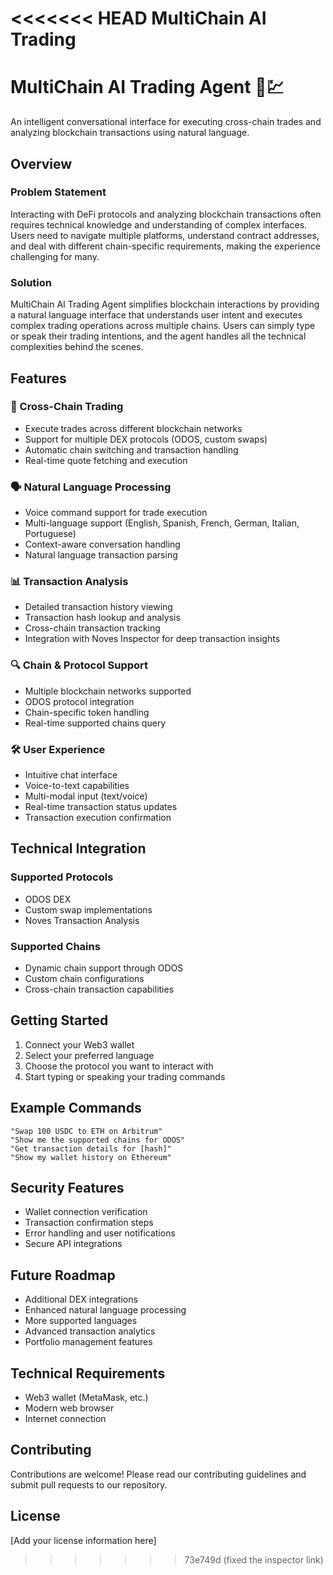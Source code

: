 <<<<<<< HEAD
MultiChain AI Trading
=======
# MultiChain AI Trading Agent 🤖💹

An intelligent conversational interface for executing cross-chain trades and analyzing blockchain transactions using natural language.

## Overview

### Problem Statement
Interacting with DeFi protocols and analyzing blockchain transactions often requires technical knowledge and understanding of complex interfaces. Users need to navigate multiple platforms, understand contract addresses, and deal with different chain-specific requirements, making the experience challenging for many.

### Solution
MultiChain AI Trading Agent simplifies blockchain interactions by providing a natural language interface that understands user intent and executes complex trading operations across multiple chains. Users can simply type or speak their trading intentions, and the agent handles all the technical complexities behind the scenes.

## Features

### 🔄 Cross-Chain Trading
- Execute trades across different blockchain networks
- Support for multiple DEX protocols (ODOS, custom swaps)
- Automatic chain switching and transaction handling
- Real-time quote fetching and execution

### 🗣️ Natural Language Processing
- Voice command support for trade execution
- Multi-language support (English, Spanish, French, German, Italian, Portuguese)
- Context-aware conversation handling
- Natural language transaction parsing

### 📊 Transaction Analysis
- Detailed transaction history viewing
- Transaction hash lookup and analysis
- Cross-chain transaction tracking
- Integration with Noves Inspector for deep transaction insights

### 🔍 Chain & Protocol Support
- Multiple blockchain networks supported
- ODOS protocol integration
- Chain-specific token handling
- Real-time supported chains query

### 🛠️ User Experience
- Intuitive chat interface
- Voice-to-text capabilities
- Multi-modal input (text/voice)
- Real-time transaction status updates
- Transaction execution confirmation

## Technical Integration

### Supported Protocols
- ODOS DEX
- Custom swap implementations
- Noves Transaction Analysis

### Supported Chains
- Dynamic chain support through ODOS
- Custom chain configurations
- Cross-chain transaction capabilities

## Getting Started

1. Connect your Web3 wallet
2. Select your preferred language
3. Choose the protocol you want to interact with
4. Start typing or speaking your trading commands

## Example Commands

```
"Swap 100 USDC to ETH on Arbitrum"
"Show me the supported chains for ODOS"
"Get transaction details for [hash]"
"Show my wallet history on Ethereum"
```

## Security Features
- Wallet connection verification
- Transaction confirmation steps
- Error handling and user notifications
- Secure API integrations

## Future Roadmap
- Additional DEX integrations
- Enhanced natural language processing
- More supported languages
- Advanced transaction analytics
- Portfolio management features

## Technical Requirements
- Web3 wallet (MetaMask, etc.)
- Modern web browser
- Internet connection

## Contributing
Contributions are welcome! Please read our contributing guidelines and submit pull requests to our repository.

## License
[Add your license information here]
>>>>>>> 73e749d (fixed the inspector link)
